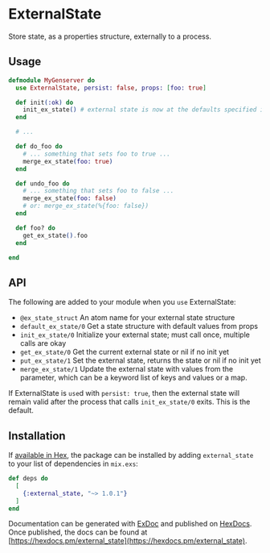 # ExternalState

Store state, as a properties structure, externally to a process.

## Usage
```elixir
defmodule MyGenserver do
  use ExternalState, persist: false, props: [foo: true]

  def init(:ok) do
    init_ex_state() # external state is now at the defaults specified in use
  end

  # ...

  def do_foo do
    # ... something that sets foo to true ...
    merge_ex_state(foo: true)
  end

  def undo_foo do
    # ... something that sets foo to false ...
    merge_ex_state(foo: false)
    # or: merge_ex_state(%{foo: false})
  end

  def foo? do
    get_ex_state().foo
  end

end
```

## API
The following are added to your module when you `use` ExternalState:

- `@ex_state_struct` An atom name for your external state structure
- `default_ex_state/0` Get a state structure with default values from props
- `init_ex_state/0` Initialize your external state; must call once, multiple calls are okay
- `get_ex_state/0` Get the current external state or nil if no init yet
- `put_ex_state/1` Set the external state, returns the state or nil if no init yet
- `merge_ex_state/1` Update the external state with values from the
  parameter, which can be a keyword list of keys and values or a map.

If ExternalState is `use`d with `persist: true`, then the external state will
remain valid after the process that calls `init_ex_state/0` exits. This
is the default.

## Installation

If [available in Hex](https://hex.pm/docs/publish), the package can be installed
by adding `external_state` to your list of dependencies in `mix.exs`:

```elixir
def deps do
  [
    {:external_state, "~> 1.0.1"}
  ]
end
```

Documentation can be generated with [ExDoc](https://github.com/elixir-lang/ex_doc)
and published on [HexDocs](https://hexdocs.pm). Once published, the docs can
be found at [https://hexdocs.pm/external_state](https://hexdocs.pm/external_state).
